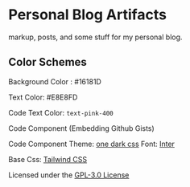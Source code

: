 # Personal Blog Artifacts

markup, posts, and some stuff for my personal blog.

## Color Schemes

Background Color : #16181D

Text Color: #E8E8FD

Code Text Color: `text-pink-400`

Code Component (Embedding Github Gists)

Code Component Theme: [one dark css](https://cdn.rawgit.com/lonekorean/gist-syntax-themes/d49b91b3/stylesheets/one-dark.css)
Font: [Inter](https://fonts.googleapis.com/css?family=Roboto:400,700)

Base Css: [Tailwind CSS](https://tailwindcss.com/)

Licensed under the [GPL-3.0 License](https://rsms.me/inter/inter.css)
